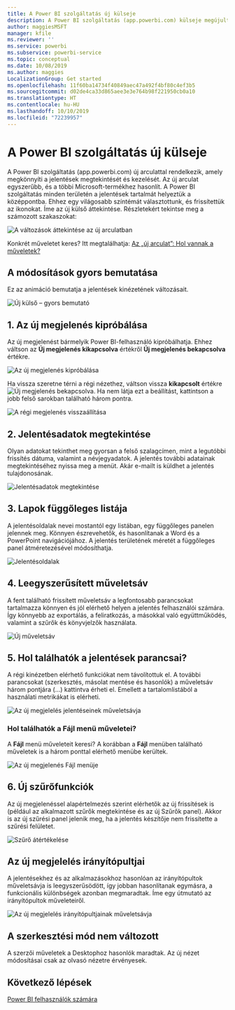 ```yaml
---
title: A Power BI szolgáltatás új külseje
description: A Power BI szolgáltatás (app.powerbi.com) külseje megújult. Ez a cikk bemutatja, hogyan navigálhat a jelentésekben az új külsővel.
author: maggiesMSFT
manager: kfile
ms.reviewer: ''
ms.service: powerbi
ms.subservice: powerbi-service
ms.topic: conceptual
ms.date: 10/08/2019
ms.author: maggies
LocalizationGroup: Get started
ms.openlocfilehash: 11f60ba14734f40849aec47a492f4bf80c4ef3b5
ms.sourcegitcommit: d02de4ca33d865aee3e3e764b98f221950cb0a10
ms.translationtype: HT
ms.contentlocale: hu-HU
ms.lasthandoff: 10/10/2019
ms.locfileid: "72239957"
---
```

# <a name="the-new-look-of-the-power-bi-service"></a>A Power BI szolgáltatás új külseje

A Power BI szolgáltatás (app.powerbi.com) új arculattal rendelkezik, amely megkönnyíti a jelentések megtekintését és kezelését. Az új arculat egyszerűbb, és a többi Microsoft-termékhez hasonlít. A Power BI szolgáltatás minden területén a jelentések tartalmát helyeztük a középpontba. Ehhez egy világosabb színtémát választottunk, és frissítettük az ikonokat. Íme az új külső áttekintése. Részletekért tekintse meg a számozott szakaszokat:

![A változások áttekintése az új arculatban](media/service-new-look/power-bi-new-look-changes.png)

Konkrét műveletet keres? Itt megtalálhatja: [Az „új arculat”: Hol vannak a műveletek?](service-new-look-where-actions.md)

## <a name="quick-tour-of-the-changes"></a>A módosítások gyors bemutatása

Ez az animáció bemutatja a jelentések kinézetének változásait.

![Új külső – gyors bemutató](media/service-new-look/power-bi-new-look-quick-tour.gif)

## <a name="1-opt-in-to-the-new-look"></a>1. Az új megjelenés kipróbálása

Az új megjelenést bármelyik Power BI-felhasználó kipróbálhatja. Ehhez váltson az **Új megjelenés kikapcsolva** értékről **Új megjelenés bekapcsolva** értékre.

![Az új megjelenés kipróbálása](media/service-new-look/power-bi-new-look-off.png)

Ha vissza szeretne térni a régi nézethez, váltson vissza **kikapcsolt** értékre ![Új megjelenés bekapcsolva](media/service-new-look/power-bi-new-look-toggle-on.png). Ha nem látja ezt a beállítást, kattintson a jobb felső sarokban található három pontra.

![A régi megjelenés visszaállítása](media/service-new-look/power-bi-new-look-on.png)

## <a name="2-view-report-details"></a>2. Jelentésadatok megtekintése 

Olyan adatokat tekinthet meg gyorsan a felső szalagcímen, mint a legutóbbi frissítés dátuma, valamint a névjegyadatok.  A jelentés további adatainak megtekintéséhez nyissa meg a menüt. Akár e-mailt is küldhet a jelentés tulajdonosának.

![Jelentésadatok megtekintése](media/service-new-look/power-bi-new-look-metadata.png)

## <a name="3-vertical-list-of-pages"></a>3. Lapok függőleges listája 
A jelentésoldalak nevei mostantól egy listában, egy függőleges panelen jelennek meg. Könnyen észrevehetők, és hasonlítanak a Word és a PowerPoint navigációjához. A jelentés területének méretét a függőleges panel átméretezésével módosíthatja.

![Jelentésoldalak](media/service-new-look/power-bi-new-look-report-pages.png)

## <a name="4-simplified-action-bar"></a>4. Leegyszerűsített műveletsáv 

A fent található frissített műveletsáv a legfontosabb parancsokat tartalmazza könnyen és jól elérhető helyen a jelentés felhasználói számára. Így könnyebb az exportálás, a feliratkozás, a másokkal való együttműködés, valamint a szűrők és könyvjelzők használata.

![Új műveletsáv](media/service-new-look/power-bi-new-look-action-bar.png)

## <a name="5-where-are-the-report-commands"></a>5. Hol találhatók a jelentések parancsai?

A régi kinézetben elérhető funkciókat nem távolítottuk el. A további parancsokat (szerkesztés, másolat mentése és hasonlók) a műveletsáv három pontjára (...) kattintva érheti el. Emellett a tartalomlistából a használati metrikákat is elérheti.

![Az új megjelelés jelentéseinek műveletsávja](media/service-new-look/power-bi-report-action-bar-new-look.gif)

### <a name="where-are-file-menu-actions"></a>Hol találhatók a Fájl menü műveletei?

A **Fájl** menü műveleteit keresi? A korábban a **Fájl** menüben található műveletek is a három ponttal elérhető menübe kerültek. 

![Az új megjelenés Fájl menüje](media/service-new-look/power-bi-file-menu-new-look.gif)

## <a name="6-new-filter-experience"></a>6. Új szűrőfunkciók

Az új megjelenéssel alapértelmezés szerint elérhetők az új frissítések is (például az alkalmazott szűrők megtekintése és az új Szűrők panel). Akkor is az új szűrési panel jelenik meg, ha a jelentés készítője nem frissítette a szűrési felületet.

![Szűrő átértékelése](media/service-new-look/power-bi-new-look-filters.png)

## <a name="dashboard-new-look-experience"></a>Az új megjelelés irányítópultjai 

A jelentésekhez és az alkalmazásokhoz hasonlóan az irányítópultok műveletsávja is leegyszerűsödött, így jobban hasonlítanak egymásra, a funkcionális különbségek azonban megmaradtak. Íme egy útmutató az irányítópultok műveleteiről.
 
![Az új megjelelés irányítópultjainak műveletsávja](media/service-new-look/power-bi-dashboard-action-bar-new-look.gif)

## <a name="no-changes-to-edit-mode"></a>A szerkesztési mód nem változott 

A szerzői műveletek a Desktophoz hasonlók maradtak. Az új nézet módosításai csak az olvasó nézetre érvényesek.

## <a name="next-steps"></a>Következő lépések

[Power BI felhasználók számára](consumer/end-user-consumer.md)
